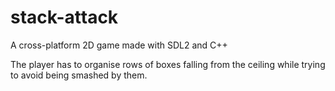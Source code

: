 # stack-attack
A cross-platform 2D game made with SDL2 and C++ 

The player has to organise rows of boxes falling from the ceiling while trying to avoid being smashed by them.

